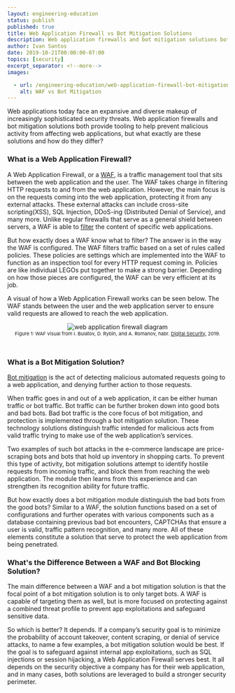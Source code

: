 ```yaml
---
layout: engineering-education
status: publish
published: true
title: Web Application Firewall vs Bot Mitigation Solutions
description: Web application firewalls and bot mitigation solutions both provide tooling to help prevent malicious activity from affecting web applications, but what exactly does each do and how do they differ?
author: Ivan Santos
date: 2019-10-21T00:00:00-07:00
topics: [security]
excerpt_separator: <!--more-->
images:

  - url: /engineering-education/web-application-firewall-bot-mitigation-comparison/hero.png
    alt: WAF vs Bot Mitigation
---
```

Web applications today face an expansive and diverse makeup of increasingly sophisticated security threats. Web application firewalls and bot mitigation solutions both provide tooling to help prevent malicious activity from affecting web applications, but what exactly are these solutions and how do they differ?

<!--more-->
### What is a Web Application Firewall?
A Web Application Firewall, or a [WAF](/blog/web-application-firewall-definition-website-security/), is a traffic management tool that sits between the web application and the user. The WAF takes charge in filtering HTTP requests to and from the web application. However, the main focus is on the requests coming into the web application, protecting it from any external attacks. These external attacks can include cross-site scripting(XSS), SQL Injection, DDoS-ing (Distributed Denial of Service), and many more. Unlike regular firewalls that serve as a general shield between servers, a WAF is able to [filter](/web-application-firewall/) the content of specific web applications.

But how exactly does a WAF know what to filter? The answer is in the way the WAF is configured. The WAF filters traffic based on a set of rules called policies. These policies are settings which are implemented into the WAF to function as an inspection tool for every HTTP request coming in. Policies are like individual LEGOs put together to make a strong barrier. Depending on how those pieces are configured, the WAF can be very efficient at its job.

A visual of how a Web Application Firewall works can be seen below. The WAF stands between the user and the web application server to ensure valid requests are allowed to reach the web application.

<div style="text-align: center; padding-bottom: 5%;">
<img style="padding: 0; margin:0;" src="/engineering-education/web-application-firewall-bot-mitigation-comparison/hero.png" alt="web application firewall diagram"><br>
<span style="font-size: 11px;">Figure 1: WAF visual from I. Bulatov, D. Rybin, and A. Romanov, habr. <a href="https://habr.com/en/company/dsec/blog/454592/">Digital Security</a>, 2019.<span>
</div>


### What is a Bot Mitigation Solution?
[Bot mitigation](https://www.section.io/modules/shieldsquare-bot-management/) is the act of detecting malicious automated requests going to a web application, and denying further action to those requests.

When traffic goes in and out of a web application, it can be either human traffic or bot traffic. Bot traffic can be further broken down into good bots and bad bots. Bad bot traffic is the core focus of bot mitigation, and protection is implemented through a bot mitigation solution. These technology solutions distinguish traffic intended for malicious acts from valid traffic trying to make use of the web application’s services.

Two examples of such bot attacks in the e-commerce landscape are price-scraping bots and bots that hold up inventory in shopping carts. To prevent this type of activity, bot mitigation solutions attempt to identify hostile requests from incoming traffic, and block them from reaching the web application. The module then learns from this experience and can strengthen its recognition ability for future traffic.

But how exactly does a bot mitigation module distinguish the bad bots from the good bots? Similar to a WAF, the solution functions based on a set of configurations and further operates with various components such as a database containing previous bad bot encounters, CAPTCHAs that ensure a user is valid, traffic pattern recognition, and many more. All of these elements constitute a solution that serve to protect the web application from being penetrated.

### What's the Difference Between a WAF and Bot Blocking Solution?
The main difference between a WAF and a bot mitigation solution is that the focal point of a bot mitigation solution is to only target bots. A WAF is capable of targeting them as well, but is more focused on protecting against a combined threat profile to prevent app exploitations and safeguard sensitive data.

So which is better? It depends. If a company’s security goal is to minimize the probability of account takeover, content scraping, or denial of service attacks, to name a few examples, a bot mitigation solution would be best. If the goal is to safeguard against internal app exploitations, such as SQL injections or session hijacking, a Web Application Firewall serves best. It all depends on the security objective a company has for their web application, and in many cases, both solutions are leveraged to build a stronger security perimeter.
